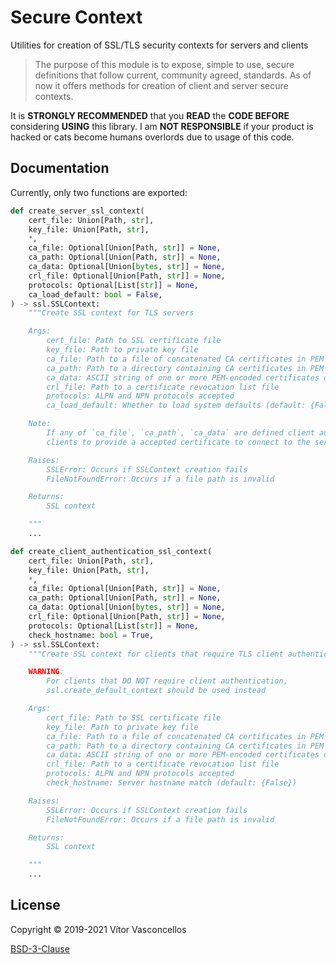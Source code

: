 # Secure Context

Utilities for creation of SSL/TLS security contexts for servers and clients

> The purpose of this module is to expose, simple to use, secure definitions that follow current, community agreed,
> standards. As of now it offers methods for creation of client and server secure contexts.

It is __STRONGLY RECOMMENDED__ that you __READ__ the __CODE BEFORE__ considering __USING__ this library.
I am __NOT RESPONSIBLE__ if your product is hacked or cats become humans overlords due to usage of this code.

## Documentation

Currently, only two functions are exported:

```python
def create_server_ssl_context(
    cert_file: Union[Path, str],
    key_file: Union[Path, str],
    *,
    ca_file: Optional[Union[Path, str]] = None,
    ca_path: Optional[Union[Path, str]] = None,
    ca_data: Optional[Union[bytes, str]] = None,
    crl_file: Optional[Union[Path, str]] = None,
    protocols: Optional[List[str]] = None,
    ca_load_default: bool = False,
) -> ssl.SSLContext:
    """Create SSL context for TLS servers

    Args:
        cert_file: Path to SSL certificate file
        key_file: Path to private key file
        ca_file: Path to a file of concatenated CA certificates in PEM format
        ca_path: Path to a directory containing CA certificates in PEM format, following an OpenSSL specific layout
        ca_data: ASCII string of one or more PEM-encoded certificates or a bytes-like object of DER-encoded certificates
        crl_file: Path to a certificate revocation list file
        protocols: ALPN and NPN protocols accepted
        ca_load_default: Whether to load system defaults (default: {False})

    Note:
        If any of `ca_file`, `ca_path`, `ca_data` are defined client authentication will be enabled, which requires all
        clients to provide a accepted certificate to connect to the server.

    Raises:
        SSLError: Occurs if SSLContext creation fails
        FileNotFoundError: Occurs if a file path is invalid

    Returns:
        SSL context

    """
    ...
```

```python
def create_client_authentication_ssl_context(
    cert_file: Union[Path, str],
    key_file: Union[Path, str],
    *,
    ca_file: Optional[Union[Path, str]] = None,
    ca_path: Optional[Union[Path, str]] = None,
    ca_data: Optional[Union[bytes, str]] = None,
    crl_file: Optional[Union[Path, str]] = None,
    protocols: Optional[List[str]] = None,
    check_hostname: bool = True,
) -> ssl.SSLContext:
    """Create SSL context for clients that require TLS client authentication

    WARNING:
        For clients that DO NOT require client authentication,
        ssl.create_default_context should be used instead

    Args:
        cert_file: Path to SSL certificate file
        key_file: Path to private key file
        ca_file: Path to a file of concatenated CA certificates in PEM format
        ca_path: Path to a directory containing CA certificates in PEM format, following an OpenSSL specific layout
        ca_data: ASCII string of one or more PEM-encoded certificates or a bytes-like object of DER-encoded certificates
        crl_file: Path to a certificate revocation list file
        protocols: ALPN and NPN protocols accepted
        check_hostname: Server hostname match (default: {False})

    Raises:
        SSLError: Occurs if SSLContext creation fails
        FileNotFoundError: Occurs if a file path is invalid

    Returns:
        SSL context

    """
    ...
```

## License

Copyright © 2019-2021 Vítor Vasconcellos

[BSD-3-Clause](./LICENSE)
